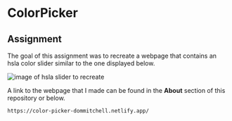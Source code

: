 # ColorPicker

## Assignment

The goal of this assignment was to recreate a webpage that contains an hsla color slider similar to the one displayed below.

![image of hsla slider to recreate](https://raw.githubusercontent.com/suncoast-devs/handbook/master/assignments/assets/color-picker.gif)

A link to the webpage that I made can be found in the **About** section of this repository or below.

```html
https://color-picker-dommitchell.netlify.app/
```
